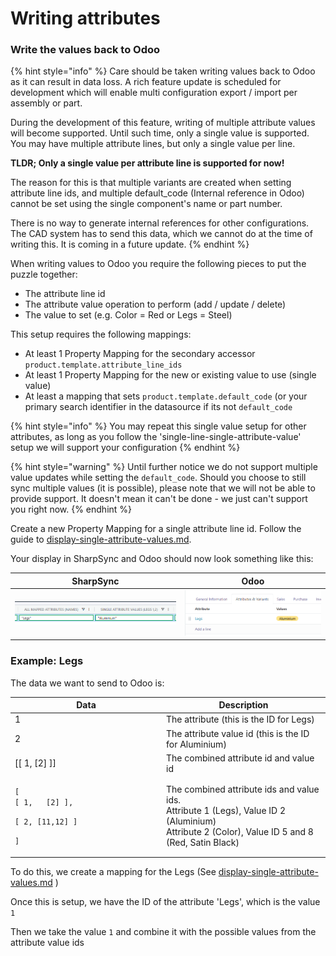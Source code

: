 # Writing attributes

### Write the values back to Odoo

{% hint style="info" %}
Care should be taken writing values back to Odoo as it can result in data loss. A rich feature update is scheduled for development which will enable multi configuration export / import per assembly or part.&#x20;

During the development of this feature, writing of multiple attribute values will become supported. Until such time, only a single value is supported. You may have multiple attribute lines, but only a  single value per line.



**TLDR; Only a single value per attribute line is supported for now!**



The reason for this is that multiple variants are created when setting attribute line ids, and multiple default\_code (Internal reference in Odoo) cannot be set using the single component's name or part number.&#x20;

There is no way to generate internal references for other configurations. The CAD system has to send this data, which we cannot do at the time of writing this. It is coming in a future update.
{% endhint %}

When writing values to Odoo you require the following pieces to put the puzzle together:

* The attribute line id
* The attribute value operation to perform (add / update / delete)
* The value to set (e.g. Color = Red or Legs = Steel)

This setup requires the following mappings:

* At least 1 Property Mapping for the secondary accessor `product.template.attribute_line_ids`&#x20;
* At least 1 Property Mapping for the new or existing value to use (single value)
* At least a mapping that sets `product.template.default_code` (or your primary search identifier in the datasource if its not `default_code`&#x20;

{% hint style="info" %}
You may repeat this single value setup for other attributes, as long as you follow the 'single-line-single-attribute-value' setup we will support your configuration
{% endhint %}

{% hint style="warning" %}
Until further notice we do not support multiple value updates while setting the `default_code`. Should you choose to still sync multiple values (it is possible), please note that we will not be able to provide support. It doesn't mean it can't be done - we just can't support you right now.
{% endhint %}

Create a new Property Mapping for a single attribute line id. Follow the guide to [display-single-attribute-values.md](display-single-attribute-values.md "mention").

Your display in SharpSync and Odoo should now look something like this:

| SharpSync                                                  | Odoo                                                  |
| ---------------------------------------------------------- | ----------------------------------------------------- |
| ![](../../../.gitbook/assets/sharpsync_legs_aluminium.png) | ![](../../../.gitbook/assets/odoo_legs_aluminium.png) |

### Example: Legs

The data we want to send to Odoo is:

<table><thead><tr><th width="228">Data</th><th>Description</th></tr></thead><tbody><tr><td>1</td><td>The attribute (this is the ID for Legs)</td></tr><tr><td>2</td><td>The attribute value id (this is the ID for Aluminium)</td></tr><tr><td>[[ 1, [2] ]]</td><td>The combined attribute id and value id</td></tr><tr><td><p><code>[</code><br>   <code>[ 1,   [2] ],</code></p><p>  <code>[ 2, [11,12] ]</code></p><p><code>]</code></p></td><td>The combined attribute ids and value ids.<br>Attribute 1 (Legs), Value ID 2 (Aluminium)<br>Attribute 2 (Color), Value ID 5 and 8 (Red, Satin Black)</td></tr></tbody></table>



To do this, we create a mapping for the Legs (See [display-single-attribute-values.md](display-single-attribute-values.md "mention") )

Once this is setup, we have the ID of the attribute 'Legs', which is the value `1`

Then we take the value `1` and combine it with the possible values from the attribute value ids
